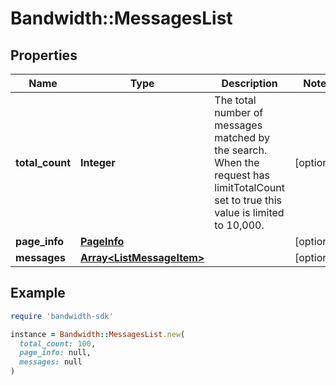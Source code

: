# Bandwidth::MessagesList

## Properties

| Name | Type | Description | Notes |
| ---- | ---- | ----------- | ----- |
| **total_count** | **Integer** | The total number of messages matched by the search. When the request has limitTotalCount set to true this value is limited to 10,000. | [optional] |
| **page_info** | [**PageInfo**](PageInfo.md) |  | [optional] |
| **messages** | [**Array&lt;ListMessageItem&gt;**](ListMessageItem.md) |  | [optional] |

## Example

```ruby
require 'bandwidth-sdk'

instance = Bandwidth::MessagesList.new(
  total_count: 100,
  page_info: null,
  messages: null
)
```

